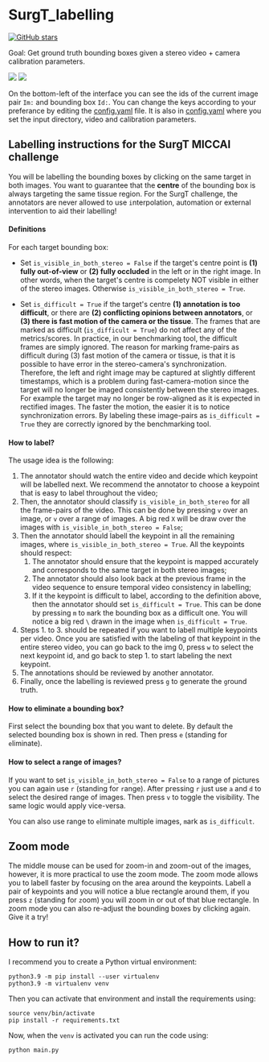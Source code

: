 # SurgT_labelling

[![GitHub stars](https://img.shields.io/github/stars/Cartucho/SurgT_labelling.svg?style=social&label=Stars)](https://github.com/Cartucho/SurgT_labelling)

Goal: Get ground truth bounding boxes given a stereo video + camera calibration parameters.

<img src="https://user-images.githubusercontent.com/15831541/152753224-e5e87ab7-e508-4aba-92ae-3e6a0587b246.png">

<img src="https://user-images.githubusercontent.com/15831541/152757790-30a8658b-e7cb-44f9-93ef-811401f90e30.png">

On the bottom-left of the interface you can see the ids of the current image pair `Im:` and bounding box `Id:`. You can change the keys according to your preferance by editing the [config.yaml](https://github.com/Cartucho/stereo_labeling/blob/main/config.yaml) file. It is also in [config.yaml](https://github.com/Cartucho/stereo_labeling/blob/main/config.yaml) where you set the input directory, video and calibration parameters.

## Labelling instructions for the SurgT MICCAI challenge

You will be labelling the bounding boxes by clicking on the same target in both images. You want to guarantee that the **centre** of the bounding box is always targeting the same tissue region.
For the SurgT challenge, the annotators are never allowed to use `i`nterpolation, automation or external intervention to aid their labelling!

#### Definitions

For each target bounding box:

- Set `is_visible_in_both_stereo = False` if the target's centre point is **(1) fully out-of-view** or **(2) fully occluded** in the left or in the right image. In other words, when the target's centre is compelety NOT visible in either of the stereo images. Otherwise `is_visible_in_both_stereo = True`.

- Set `is_difficult = True` if the target's centre **(1) annotation is too difficult**, or there are **(2) conflicting opinions between annotators**, or **(3) there is fast motion of the camera or the tissue**. The frames that are marked as difficult (`is_difficult = True`) do not affect any of the metrics/scores. In practice, in our benchmarking tool, the difficult frames are simply ignored. The reason for marking frame-pairs as difficult during (3) fast motion of the camera or tissue, is that it is possible to have error in the stereo-camera's synchronization. Therefore, the left and right image may be captured at slightly different timestamps, which is a problem during fast-camera-motion since the target will no longer be imaged consistently between the stereo images. For example the target may no longer be row-aligned as it is expected in rectified images. The faster the motion, the easier it is to notice synchronization errors. By labeling these image-pairs as `is_difficult = True` they are correctly ignored by the benchmarking tool.

#### How to label?

The usage idea is the following:
1. The annotator should watch the entire video and decide which keypoint will be labelled next. We recommend the annotator to choose a keypoint that is easy to label throughout the video;
2. Then, the annotator should classify `is_visible_in_both_stereo` for all the frame-pairs of the video. This can be done by pressing `v` over an image, or `v` over a range of images. A big red `X` will be draw over the images with `is_visible_in_both_stereo = False`;
3. Then the annotator should labell the keypoint in all the remaining images, where `is_visible_in_both_stereo = True`. All the keypoints should respect:
    1. The annotator should ensure that the keypoint is mapped accurately and corresponds to the same target in both stereo images;
    2. The annotator should also look back at the previous frame in the video sequence to ensure temporal video consistency in labelling;
    3. If it the keypoint is difficult to label, according to the definition above, then the annotator should set `is_difficult = True`. This can be done by pressing `m` to `m`ark the bounding box as a difficult one. You will notice a big red `\` drawn in the image when `is_difficult = True`.
4. Steps 1. to 3. should be repeated if you want to labell multiple keypoints per video. Once you are satisfied with the labeling of that keypoint in the entire stereo video, you can go back to the img 0, press `w` to select the next keypoint id, and go back to step 1. to start labeling the next keypoint.
5. The annotations should be reviewed by another annotator.
6. Finally, once the labelling is reviewed press `g` to generate the `g`round truth.

#### How to eliminate a bounding box?

First select the bounding box that you want to delete. By default the selected bounding box is shown in red. Then press `e` (standing for `e`liminate).

#### How to select a range of images?

If you want to set `is_visible_in_both_stereo = False` to a range of pictures you can again use `r` (standing for `r`ange). After pressing `r` just use `a` and `d` to select the desired range of images. Then press `v` to toggle the visibility. The same logic would apply vice-versa.

You can also use range to `e`liminate multiple images, `m`ark as `is_difficult`.

## Zoom mode

The middle mouse can be used for zoom-in and zoom-out of the images, however, it is more practical to use the zoom mode. The zoom mode allows you to labell faster by focusing on the area around the keypoints. Labell a pair of keypoints and you will notice a blue rectangle around them, if you press `z` (standing for `z`oom) you will zoom in or out of that blue rectangle. In zoom mode you can also re-adjust the bounding boxes by clicking again. Give it a try!

## How to run it?

I recommend you to create a Python virtual environment:

```
python3.9 -m pip install --user virtualenv
python3.9 -m virtualenv venv
```

Then you can activate that environment and install the requirements using:
```
source venv/bin/activate
pip install -r requirements.txt
```

Now, when the `venv` is activated you can run the code using:

```
python main.py
```
